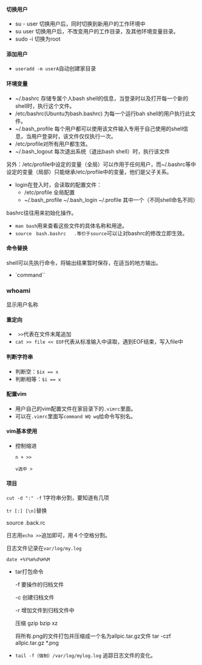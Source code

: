 #### 切换用户

- su - user 切换用户后，同时切换到新用户的工作环境中
- su user 切换用户后，不改变用户的工作目录，及其他环境变量目录。
- sudo -i 切换为root

#### 添加用户

- `useradd -m userA`自动创建家目录

#### 环境变量

- ~/.bashrc 存储专属个人bash shell的信息，当登录时以及打开每一个新的shell时，执行这个文件。
- /etc/bashrc(Ubuntu为bash.bashrc) 为每一个运行bah shell的用户执行此文件。
- ~/.bash_profile 每个用户都可以使用该文件输入专用于自己使用的shell信息，当用户登录时，该文件仅仅执行一次。
- /etc/profile对所有用户都生效。
- ~/.bash_logout 每次退出系统（退出bash shell）时，执行该文件

另外：/etc/profile中设定的变量（全局）可以作用于任何用户，而~/.bashrc等中设定的变量（局部）只能继承/etc/profile中的变量，他们是父子关系。

- login在登入时，会读取的配置文件：
  - /etc/profile 全局配置
  - ~/.bash_profile ~/.bash_login ~/.profile 其中一个（不同shell命名不同）

bashrc往往用来初始化操作。

- `man bash`用来查看这些文件的具体名称和用途。
- `source　bash.bashrc   .等价于source`可以让对bashrc的修改立即生效。

#### 命令替换

shell可以先执行命令，将输出结果暂时保存，在适当的地方输出。

- `command``

### whoami

显示用户名称

#### 重定向

- ` >>`代表在文件末尾追加
- `cat >> file << EOF`代表从标准输入中读取，遇到EOF结束，写入file中

#### 判断字符串

- 判断空：`$ix == x`
- 判断相等：`$i == x`

#### 配置vim 

- 用户自己的vim配置文件在家目录下的`.vimrc`里面。
- 可以在`.vimrc`里面写`command WQ wq`给命令写别名。

#### vim基本使用

- 控制缩进

  `n + >>`

  `v选中 >`

#### 项目

`cut -d ":" -f` 1字符串分割，要知道有几项

`tr [:] [\n]`替换

source .back.rc

日志用`echo >>`追加即可，用４个空格分割。

日志文件记录在`var/log/my.log`

`date +%Y%m%d%H%M`

- tar打包命令

  -f 要操作的归档文件

  -c 创建归档文件

  -r 增加文件到归档文件中

  压缩 gzip bzip xz

  将所有.png的文件打包并压缩成一个名为allpic.tar.gz文件
  tar -czf allpic.tar.gz *.png

- `tail -f（强制）/var/log/mylog.log` 追踪日志文件的变化。
